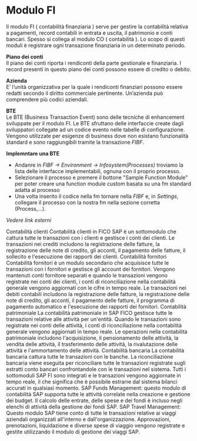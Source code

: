 <h1>Modulo FI</h1>    
Il modulo FI ( contabilità finanziaria ) serve per gestire la contabilità relativa a pagamenti, record contabili in entrata e uscita, il patrimonio e conti bancari. Spesso si collega al modulo CO ( contabilità ). Lo scopo di questi moduli è registrare ogni transazione finanziaria in un determinato periodo.

**Piano dei conti**    
Il piano dei conti riporta i rendiconti della parte gestionale e finanziaria. I record presenti in questo piano dei conti possono essere di credito o debito. 

**Azienda**    
E’ l’unità organizzativa per la quale i rendiconti finanziari possono essere redatti secondo il diritto commerciale pertinente. Un’azienda può comprendere più codici aziendali. 
 
**BTE**   
Le BTE (Business Transaction Event) sono delle tecniche di enhancement sviluppate per il modulo FI. Le BTE sfruttano delle interfaccie 
create dagli sviluppatori collegate ad un codice evento nelle tabelle di configurazione. Vengono utilizzate per esigenze di business 
dove non esistano funzionalità standard e sono raggiungibili tramite la transazione *FIBF*.    

**Implemntare una BTE**
- Andanre in *FIBF -> Environment -> Infosystem(Processes)* troviamo la lista delle interfacce implementabili, 
ognuna con il proprio processo.   
- Selezionare il processo e premere il bottone "Sample Function Module" per poter creare una function module custom basata su una fm 
standard adatta al processo   
- Una volta inserito il codice nella fm tornare nella *FIBF* e, in *Settings*, collegare il processo con la nostra fm nella sezione 
corretta (Process,...).

*Vedere link esterni*

Contabilità clienti
Contabilità clienti in FICO SAP è un sottomodulo che cattura tutte le transazioni con i clienti e gestisce i conti dei clienti. Le transazioni nei crediti includono la registrazione delle fatture, la registrazione delle note di credito, gli acconti, il pagamento delle fatture, il sollecito e l'esecuzione dei rapporti dei clienti.
Contabilità fornitori
Contabilità fornitori è un modulo secondario che acquisisce tutte le transazioni con i fornitori e gestisce gli account dei fornitori.  Vengono mantenuti conti fornitore separati e quando le transazioni vengono registrate nei conti dei clienti, i conti di riconciliazione nella contabilità generale vengono aggiornati con le cifre in tempo reale. Le transazioni nei debiti contabili includono la registrazione delle fatture, la registrazione delle note di credito, gli acconti, il pagamento delle fatture, il programma di pagamento automatico e l'esecuzione dei rapporti dei fornitori.
Contabilità patrimoniale
La contabilità patrimoniale in SAP FICO gestisce tutte le transazioni relative alle attività per un'entità. Quando le transazioni sono registrate nei conti delle attività, i conti di riconciliazione nella contabilità generale vengono aggiornati in tempo reale. Le operazioni nella contabilità patrimoniale includono l'acquisizione, il pensionamento delle attività, la vendita delle attività, il trasferimento delle attività, la rivalutazione delle attività e l'ammortamento delle attività.
Contabilità bancaria
La contabilità bancaria cattura tutte le transazioni con le banche. La riconciliazione bancaria viene eseguita per riconciliare tutte le transazioni registrate sugli estratti conto bancari confrontandole con le transazioni nel sistema.
Tutti i sottomoduli SAP FI sono integrati e le transazioni vengono aggiornate in tempo reale, il che significa che è possibile estrarre dal sistema bilanci accurati in qualsiasi momento.
SAP Funds Management: questo modulo di contabilità SAP supporta tutte le attività correlate nella creazione e gestione dei budget. Il calcolo delle entrate, delle spese e dei fondi è incluso negli elenchi di attività della gestione dei fondi SAP.
SAP Travel Management: Questo modulo SAP tiene conto di tutte le transazioni relative ai viaggi aziendali organizzati all'interno e dall'organizzazione. Approvazioni, prenotazioni, liquidazione e diverse spese di viaggio vengono registrate e gestite utilizzando il modulo di gestione dei viaggi SAP.
